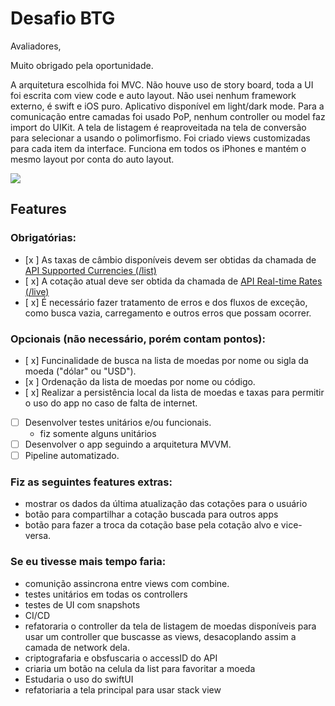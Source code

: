# Desafio BTG

Avaliadores,

Muito obrigado pela oportunidade. 

A arquitetura escolhida foi MVC. 
Não houve uso de story board, toda a UI foi escrita com view code e auto layout.
Não usei nenhum framework externo, é swift e iOS puro. 
Aplicativo disponível em light/dark mode.
Para a comunicação entre camadas foi usado PoP, nenhum controller ou model faz import do UIKit.
A tela de listagem é reaproveitada na tela de conversão para selecionar a usando o polimorfismo.
Foi criado views customizadas para cada item da interface.
Funciona em todos os iPhones e mantém o mesmo layout por conta do auto layout. 

![](btgappdemo.gif)


## Features
### Obrigatórias:
- [x ] As taxas de câmbio disponíveis devem ser obtidas da chamada de [API Supported Currencies (/list)](https://currencylayer.com/documentation)
- [ x] A cotação atual deve ser obtida da chamada de [API Real-time Rates (/live)](https://currencylayer.com/documentation)
- [ x] É necessário fazer tratamento de erros e dos fluxos de exceção, como busca vazia, carregamento e outros erros que possam ocorrer.

### Opcionais (não necessário, porém contam pontos):
- [ x] Funcinalidade de busca na lista de moedas por nome ou sigla da moeda ("dólar" ou "USD").
- [x ] Ordenação da lista de moedas por nome ou código.
- [ x] Realizar a persistência local da lista de moedas e taxas para permitir o uso do app no caso de falta de internet.
- [ ] Desenvolver testes unitários e/ou funcionais. 
    - fiz somente alguns unitários 
- [ ] Desenvolver o app seguindo a arquitetura MVVM.
- [ ] Pipeline automatizado.

### Fiz as seguintes features extras: 

- mostrar os dados da última atualização das cotações para o usuário
- botão para compartilhar a cotação buscada para outros apps
- botão para fazer a troca da cotação base pela cotação alvo e vice-versa.

### Se eu tivesse mais tempo faria: 
- comunição assincrona entre views com combine.
- testes unitários em todas os controllers
- testes de UI com snapshots
- CI/CD
- refatoraria o controller da tela de listagem de moedas disponíveis para usar um controller que buscasse as views, desacoplando assim a camada de network dela.
- criptografaria e obsfuscaria o accessID do API
- criaria um botão na celula da list para favoritar a moeda
- Estudaria o uso do swiftUI 
- refatoriaria a tela principal para usar stack view
